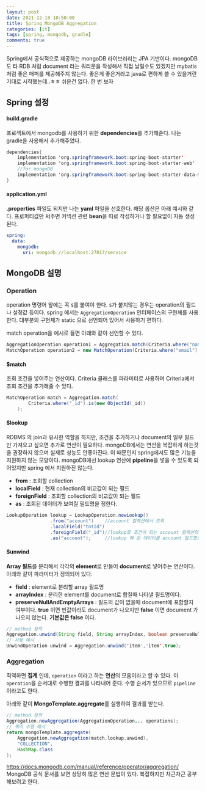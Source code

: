 ```yaml
---
layout: post
date: 2021-12-18 10:50:00
title: Spring MongoDB Aggregation
categories: [it]
tags: [spring, mongodb, gradle]
comments: true
---
```


Spring에서 공식적으로 제공하는 mongoDB 라이브러리는 JPA 기반이다.
mongoDB도 타 RDB 처럼 document 라는 쿼리문을 작성해서 직접 날릴수도 있겠지만 mybatis 처럼 좋은 매퍼를 제공해주지 않는다.
좋은게 좋은거라고 java로 편하게 쓸 수 있을거란 기대로 시작했는데..ㅎㅎ 쉬운건 없다.
한 번 보자

## Spring 설정

#### build.gradle
프로젝트에서 mongodb를 사용하기 위한 **dependencies**를 추가해준다. 나는 gradle을 사용해서 추가해주었다.
~~~ java
dependencies{
    implementation 'org.springframework.boot:spring-boot-starter'
    implementation 'org.springframework.boot:spring-boot-starter-web'
    //for mongoDB
	implementation 'org.springframework.boot:spring-boot-starter-data-mongodb'
}
~~~

#### application.yml
**.properties** 파일도 되지만 나는 **yaml** 파일을 선호한다. 해당 옵션은 아래 예시와 같다.
프로퍼티값만 써주면 커넥션 관련 **bean**을 따로 작성하거나 할 필요없이 자동 생성된다.
~~~ yaml
spring:
  data:
    mongodb:
      uri: mongodb://localhost:27017/service
~~~



## MongoDB 설명

### Operation
operation 명령어 앞에는 꼭 `$`를 붙여야 한다. `$`가 붙지않는 경우는 operation의 필드나 설정값 등이다.
spring 에서는 `AggregationOperation` 인터페이스의 구현체를 사용한다. 대부분의 구현체가 static 으로 선언되어 있어서 사용하기 편하다. 

match operation을 예시로 들면 아래와 같이 선언할 수 있다.
~~~ java
AggregationOperation operation1 = Aggregation.match(Criteria.where("name").is("test"));
MatchOperation operation2 = new MatchOperation(Criteria.where("email").is(email));
~~~


#### $match
조회 조건을 넣어주는 연산이다.
Criteria 클래스를 파라미터로 사용하며 Criteria에서 조회 조건을 추가해줄 수 있다.
~~~ java
MatchOperation match = Aggregation.match(
		Criteria.where("_id").is(new ObjectId(_id))
	);
~~~

#### $lookup
RDBMS 의 join과 유사한 역할을 하지만, 조건을 추가하거나 document의 일부 필드만 가져오고 싶으면 추가로 연산이 필요하다. mongoDB에서는 연산을 복잡하게 하는것을 권장하지 않으며 실제로 성능도 안좋아진다. 이 때문인지 spring에서도 많은 기능을 지원하지 않는 모양이다. mongoDB에선 lookup 연산에 **pipeline**을 넣을 수 있도록 되어있지만 spring 에서 지원하진 않는다.
- **from** : 조회할 collection
- **localField** : 현재 collection의 비교값이 되는 필드
- **foreignField** : 조회할 collection의 비교값이 되는 필드
- **as** : 조회된 데이터가 보여질 필드명을 정한다.

~~~ java
LookupOperation lookup = LookupOperation.newLookup()
                .from("account")	//account 컬렉션에서 조회
                .localField("tntId")
                .foreignField("_id")//lookup할 조건이 되는 account 컬렉션의 필드명
                .as("account");		//lookup 해 온 데이터를 account 필드명로 보여준다.
~~~

#### $unwind
**Array 필드**를 분리해서 각각의 **element**로 만들어 **document**로 넣어주는 연산이다. 
아래와 같이 파라미터가 정의되어 있다.
- **field** : element로 분리할 array 필드명
- **arrayIndex** : 분리한 element를 document로 합칠때 나타낼 필드명이다.
- **preserveNullAndEmptyArrays** : 필드의 값이 없을때 document에 포함할지 여부이다. **true** 이면 빈값이라도 document가 나오지만 **false** 이면 document 가 나오지 않는다.
**기본값은 false** 이다.
~~~ java
// method 정의
Aggregation.unwind(String field, String arrayIndex, boolean preserveNullAndEmptyArrays);
// 사용 예시
UnwindOperation unwind = Aggregation.unwind('item','item',true);
~~~

### Aggregation
직역하면 **집계** 인데, `operation` 이라고 하는 **연산**의 모음이라고 할 수 있다. 이 `operation`을 순서대로 수행한 결과를 나타내어 준다. 수행 순서가 있으므로 `pipeline` 이라고도 한다.

아래와 같이 **MongoTemplate.aggregate**를 실행하여 결과를 받는다.
~~~ java
// method 정의
Aggregation.newAggregation(AggregationOperation... operations);
// 쿼리 수행 예시
return mongoTemplate.aggregate(
	Aggregation.newAggregation(match,lookup,unwind),
	"COLLECTION",
	HashMap.class
);
~~~

https://docs.mongodb.com/manual/reference/operator/aggregation/   
MongoDB 공식 문서를 보면 상당히 많은 연산 문법이 있다.
복잡하지만 차근차근 공부해보려고 한다.
